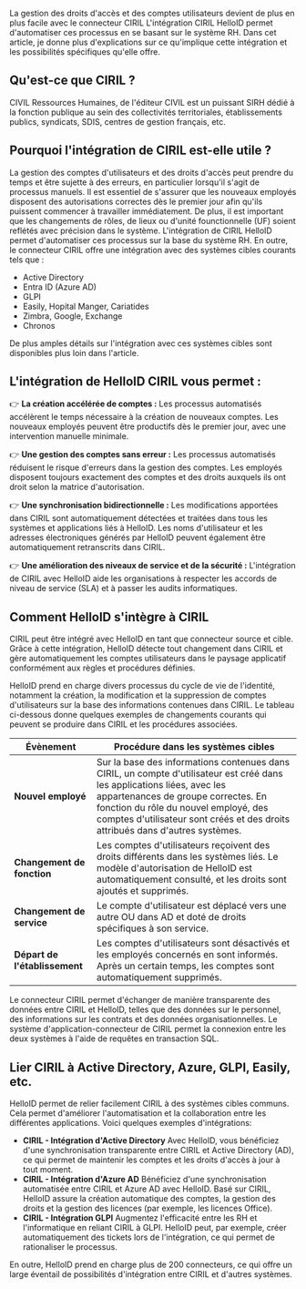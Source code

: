 La gestion des droits d'accès et des comptes utilisateurs devient de plus en plus facile avec le connecteur CIRIL L'intégration CIRIL HelloID permet d'automatiser ces processus en se basant sur le système RH. Dans cet article, je donne plus d'explications sur ce qu'implique cette intégration et les possibilités spécifiques qu'elle offre.

## Qu'est-ce que CIRIL ?
CIVIL Ressources Humaines, de l'éditeur CIVIL est un puissant SIRH dédié à la fonction publique au sein des collectivités territoriales, établissements publics, syndicats, SDIS, centres de gestion français, etc.

## Pourquoi l'intégration de CIRIL est-elle utile ?

La gestion des comptes d'utilisateurs et des droits d'accès peut prendre du temps et être sujette à des erreurs, en particulier lorsqu'il s'agit de processus manuels. Il est essentiel de s'assurer que les nouveaux employés disposent des autorisations correctes dès le premier jour afin qu'ils puissent commencer à travailler immédiatement. De plus, il est important que les changements de rôles, de lieux ou d'unité founctionnelle (UF) soient reflétés avec précision dans le système. L'intégration de CIRIL HelloID permet d'automatiser ces processus sur la base du système RH. En outre, le connecteur CIRIL offre une intégration avec des systèmes cibles courants tels que :

* Active Directory
* Entra ID (Azure AD)
* GLPI
* Easily, Hopital Manger, Cariatides
* Zimbra, Google, Exchange
* Chronos

De plus amples détails sur l'intégration avec ces systèmes cibles sont disponibles plus loin dans l'article.

## L'intégration de HelloID CIRIL vous permet :
👉 **La création accélérée de comptes :** Les processus automatisés accélèrent le temps nécessaire à la création de nouveaux comptes. Les nouveaux employés peuvent être productifs dès le premier jour, avec une intervention manuelle minimale.

👉 **Une gestion des comptes sans erreur :** Les processus automatisés réduisent le risque d'erreurs dans la gestion des comptes. Les employés disposent toujours exactement des comptes et des droits auxquels ils ont droit selon la matrice d'autorisation.

👉 **Une synchronisation bidirectionnelle :** Les modifications apportées dans CIRIL sont automatiquement détectées et traitées dans tous les systèmes et applications liés à HelloID. Les noms d'utilisateur et les adresses électroniques générés par HelloID peuvent également être automatiquement retranscrits dans CIRIL.

👉 **Une amélioration des niveaux de service et de la sécurité :** L'intégration de CIRIL avec HelloID aide les organisations à respecter les accords de niveau de service (SLA) et à passer les audits informatiques.

## Comment HelloID s'intègre à CIRIL
CIRIL peut être intégré avec HelloID en tant que connecteur source et cible. Grâce à cette intégration, HelloID détecte tout changement dans CIRIL et gère automatiquement les comptes utilisateurs dans le paysage applicatif conformément aux règles et procédures définies.

HelloID prend en charge divers processus du cycle de vie de l'identité, notamment la création, la modification et la suppression de comptes d'utilisateurs sur la base des informations contenues dans CIRIL. Le tableau ci-dessous donne quelques exemples de changements courants qui peuvent se produire dans CIRIL et les procédures associées.

| Évènement                                | Procédure dans les systèmes cibles |
| ---------------------------------------- | ---------------------------------- |
| **Nouvel employé**                       | Sur la base des informations contenues dans CIRIL, un compte d'utilisateur est créé dans les applications liées, avec les appartenances de groupe correctes. En fonction du rôle du nouvel employé, des comptes d'utilisateur sont créés et des droits attribués dans d'autres systèmes. |
| **Changement de fonction**               | Les comptes d'utilisateurs reçoivent des droits différents dans les systèmes liés. Le modèle d'autorisation de HelloID est automatiquement consulté, et les droits sont ajoutés et supprimés. |
| **Changement de service**                | Le compte d'utilisateur est déplacé vers une autre OU dans AD et doté de droits spécifiques à son service. |
| **Départ de l'établissement**            | Les comptes d'utilisateurs sont désactivés et les employés concernés en sont informés. Après un certain temps, les comptes sont automatiquement supprimés. |

Le connecteur CIRIL permet d'échanger de manière transparente des données entre CIRIL et HelloID, telles que des données sur le personnel, des informations sur les contrats et des données organisationnelles. Le système d'application-connecteur de CIRIL permet la connexion entre les deux systèmes à l'aide de requêtes en transaction SQL.

## Lier CIRIL à Active Directory, Azure, GLPI, Easily, etc.
HelloID permet de relier facilement CIRIL à des systèmes cibles communs. Cela permet d'améliorer l'automatisation et la collaboration entre les différentes applications. Voici quelques exemples d'intégrations:
* **CIRIL - Intégration d'Active Directory**
Avec HelloID, vous bénéficiez d'une synchronisation transparente entre CIRIL et Active Directory (AD), ce qui permet de maintenir les comptes et les droits d'accès à jour à tout moment.
* **CIRIL - Intégration d'Azure AD**
Bénéficiez d'une synchronisation automatisée entre CIRIL et Azure AD avec HelloID. Basé sur CIRIL, HelloID assure la création automatique des comptes, la gestion des droits et la gestion des licences (par exemple, les licences Office).
* **CIRIL - Intégration GLPI**
Augmentez l'efficacité entre les RH et l'informatique en reliant CIRIL à GLPI. HelloID peut, par exemple, créer automatiquement des tickets lors de l'intégration, ce qui permet de rationaliser le processus.

En outre, HelloID prend en charge plus de 200 connecteurs, ce qui offre un large éventail de possibilités d'intégration entre CIRIL et d'autres systèmes.
